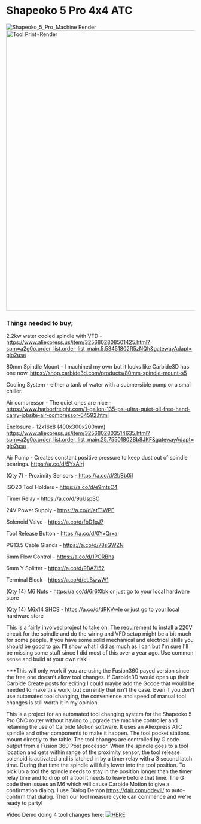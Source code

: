 # Shapeoko 5 Pro 4x4 ATC
![Shapeoko_5_Pro_Machine Render](https://github.com/user-attachments/assets/82944d62-3396-4400-b67c-19960ef7ad40)
<img width="750" alt="Tool Print+Render" src="https://github.com/user-attachments/assets/a906cb31-705a-4400-9f26-af173bee5635">

### Things needed to buy;

2.2kw water cooled spindle with VFD - https://www.aliexpress.us/item/3256802808501425.html?spm=a2g0o.order_list.order_list_main.5.53451802R5zNQh&gatewayAdapt=glo2usa

80mm Spindle Mount - I machined my own but it looks like Carbide3D has one now. https://shop.carbide3d.com/products/80mm-spindle-mount-s5

Cooling System - either a tank of water with a submersible pump or a small chiller.

Air compressor - The quiet ones are nice - https://www.harborfreight.com/1-gallon-135-psi-ultra-quiet-oil-free-hand-carry-jobsite-air-compressor-64592.html

Enclosure - 12x16x8 (400x300x200mm) https://www.aliexpress.us/item/3256802803514635.html?spm=a2g0o.order_list.order_list_main.25.75501802Bb8JKF&gatewayAdapt=glo2usa

Air Pump - Creates constant positive pressure to keep dust out of spindle bearings. https://a.co/d/5YxAlrj

(Qty 7) - Proximity Sensors - https://a.co/d/2bBb0iI

ISO20 Tool Holders - https://a.co/d/e9mtsC4

Timer Relay - https://a.co/d/9uUspSC

24V Power Supply - https://a.co/d/etT1WPE

Solenoid Valve - https://a.co/d/fbD1gJ7

Tool Release Button - https://a.co/d/0YxQrxa

PG13.5 Cable Glands - https://a.co/d/78sGWZN

6mm Flow Control - https://a.co/d/1PORBhs

6mm Y Splitter - https://a.co/d/9BAZi52

Terminal Block - https://a.co/d/eLBwwW1

(Qty 14) M6 Nuts - https://a.co/d/6r6Xlbk or just go to your local hardware store

(Qty 14) M6x14 SHCS - https://a.co/d/dRKVwIe or just go to your local hardware store


This is a fairly involved project to take on. The requirement to install a 220V circuit for the spindle and do the wiring and VFD setup might be a bit much for some people. If you have some solid mechanical and electrical skills you should be good to go. I'll show what I did as much as I can but I'm sure I'll be missing some stuff since I did most of this over a year ago. Use common sense and build at your own risk!

***This will only work if you are using the Fusion360 payed version since the free one doesn't allow tool changes. If Carbide3D would open up their Carbide Create posts for editing I could maybe add the Gcode that would be needed to make this work, but currently that isn't the case. Even if you don't use automated tool changing, the convenience and speed of manual tool changes is still worth it in my opinion.

This is a project for an automated tool changing system for the Shapeoko 5 Pro CNC router without having to upgrade the machine controller and retaining the use of Carbide Motion software. It uses an Aliexpress ATC spindle and other components to make it happen. The tool pocket stations mount directly to the table. The tool changes are controlled by G code output from a Fusion 360 Post processor. When the spindle goes to a tool location and gets within range of the proximity sensor, the tool release solenoid is activated and is latched in by a timer relay with a 3 second latch time. During that time the spindle will fully lower into the tool position. To pick up a tool the spindle needs to stay in the position longer than the timer relay time and to drop off a tool it needs to leave before that time. The G code then issues an M6 which will cause Carbide Motion to give a confirmation dialog. I use Dialog Demon https://dair.com/ddevil/ to auto-confirm that dialog. Then our tool measure cycle can commence and we're ready to party! 

Video Demo doing 4 tool changes here;
[![HERE](https://img.youtube.com/vi/65O__KrGo3E/0.jpg)](https://www.youtube.com/watch?v=65O__KrGo3E)

